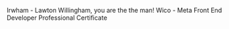 Irwham - Lawton Willingham, you are the the man!
Wico - Meta Front End Developer Professional Certificate